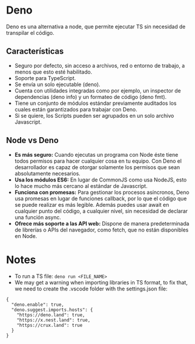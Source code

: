 # Deno

Deno es una alternativa a node, que permite ejecutar TS sin necesidad de transpilar el código.

## Características
* Seguro por defecto, sin acceso a archivos, red o entorno de trabajo, a menos que esto esté habilitado.
* Soporte para TypeScript.
* Se envía un solo ejecutable (deno).
* Cuenta con utilidades integradas como por ejemplo, un inspector de dependencias (deno info) y un formateo de código (deno fmt).
* Tiene un conjunto de módulos estándar previamente auditados los cuales están garantizados para trabajar con Deno.
* Si se quiere, los Scripts pueden ser agrupados en un solo archivo Javascript.

## Node vs Deno
* **Es más seguro:** Cuando ejecutas un programa con Node éste tiene todos permisos para hacer cualquier cosa en tu equipo. Con Deno el desarrollador es capaz de otorgar solamente los permisos que sean absolutamente necesarios.
* **Usa los módulos ES6:** En lugar de CommonJS como usa NodeJS, esto lo hace mucho más cercano al estándar de Javascript.
* **Funciona con promesas:** Para gestionar los procesos asíncronos, Deno usa promesas en lugar de funciones callback, por lo que el código que se puede realizar es más legible. Además puedes usar await en cualquier punto del código, a cualquier nivel, sin necesidad de declarar una función async.
* **Ofrece más soporte a las API web:** Dispone de manera predeterminada de librerías o APIs del navegador, como fetch, que no están disponibles en Node.


# Notes
* To run a TS file: `deno run <FILE_NAME>`
* We may get a warning when importing libraries in TS format, to fix that, we need to create the .vscode folder with the settings.json file:

```
{
  "deno.enable": true,
  "deno.suggest.imports.hosts": {
    "https://deno.land": true,
    "https://x.nest.land": true,
    "https://crux.land": true
  }
}
```